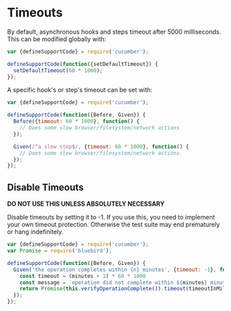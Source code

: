# Timeouts

By default, asynchronous hooks and steps timeout after 5000 milliseconds.
This can be modified globally with:

```js
var {defineSupportCode} = require('cucumber');

defineSupportCode(function({setDefaultTimeout}) {
  setDefaultTimeout(60 * 1000);
});
```

A specific hook's or step's timeout can be set with:

```js
var {defineSupportCode} = require('cucumber');

defineSupportCode(function({Before, Given}) {
  Before({timeout: 60 * 1000}, function() {
    // Does some slow browser/filesystem/network actions
  });

  Given(/^a slow step$/, {timeout: 60 * 1000}, function() {
    // Does some slow browser/filesystem/network actions
  });
});
```

## Disable Timeouts

**DO NOT USE THIS UNLESS ABSOLUTELY NECESSARY**

Disable timeouts by setting it to -1.
If you use this, you need to implement your own timeout protection.
Otherwise the test suite may end prematurely or hang indefinitely.

```js
var {defineSupportCode} = require('cucumber');
var Promise = require('bluebird');

defineSupportCode(function({Before, Given}) {
  Given('the operation completes within {n} minutes', {timeout: -1}, function(minutes) {
    const timeout = (minutes + 1) * 60 * 1000
    const message = `operation did not complete within ${minutes} minutes`
    return Promise(this.verifyOperationComplete()).timeout(timeoutInMilliseconds, message);
  });
});
```
